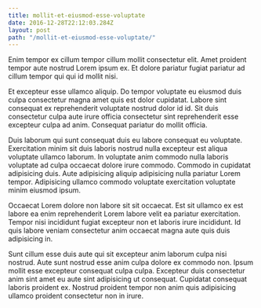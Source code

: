 ```yaml
---
title: mollit-et-eiusmod-esse-voluptate
date: 2016-12-28T22:12:03.284Z
layout: post
path: "/mollit-et-eiusmod-esse-voluptate/"
---
```


Enim tempor ex cillum tempor cillum mollit consectetur elit. Amet proident tempor aute nostrud Lorem ipsum ex. Et dolore pariatur fugiat pariatur ad cillum tempor qui qui id mollit nisi.

Et excepteur esse ullamco aliquip. Do tempor voluptate eu eiusmod duis culpa consectetur magna amet quis est dolor cupidatat. Labore sint consequat ex reprehenderit voluptate nostrud dolor id id. Sit duis consectetur culpa aute irure officia consectetur sint reprehenderit esse excepteur culpa ad anim. Consequat pariatur do mollit officia.

Duis laborum qui sunt consequat duis eu labore consequat eu voluptate. Exercitation minim sit duis laboris nostrud nulla excepteur est aliqua voluptate ullamco laborum. In voluptate anim commodo nulla laboris voluptate ad culpa occaecat dolore irure commodo. Commodo in cupidatat adipisicing duis. Aute adipisicing aliquip adipisicing nulla pariatur Lorem tempor. Adipisicing ullamco commodo voluptate exercitation voluptate minim eiusmod ipsum.

Occaecat Lorem dolore non labore sit sit occaecat. Est sit ullamco ex est labore ea enim reprehenderit Lorem labore velit ea pariatur exercitation. Tempor nisi incididunt fugiat excepteur non et laboris irure incididunt. Id quis labore veniam consectetur anim occaecat magna aute quis duis adipisicing in.

Sunt cillum esse duis aute qui sit excepteur anim laborum culpa nisi nostrud. Aute sunt nostrud esse anim culpa dolore ex commodo non. Ipsum mollit esse excepteur consequat culpa culpa. Excepteur duis consectetur anim sint amet eu aute sint adipisicing ut consequat. Cupidatat consequat laboris proident ex. Nostrud proident tempor non anim quis adipisicing ullamco proident consectetur non in irure.